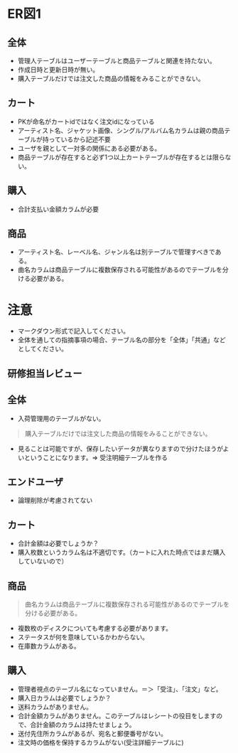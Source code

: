 # ER図1
## 全体
- 管理人テーブルはユーザーテーブルと商品テーブルと関連を持たない。
- 作成日時と更新日時が無い。
- 購入テーブルだけでは注文した商品の情報をみることができない。

## カート
- PKが命名がカートidではなく注文idになっている
- アーティスト名、ジャケット画像、シングル/アルバム名カラムは親の商品テーブルが持っているから記述不要
- ユーザを親として一対多の関係にある必要がある。
- 商品テーブルが存在すると必ず1つ以上カートテーブルが存在するとは限らない。

## 購入
- 合計支払い金額カラムが必要

## 商品
- アーティスト名、レーベル名、ジャンル名は別テーブルで管理すべきである。
- 曲名カラムは商品テーブルに複数保存される可能性があるのでテーブルを分ける必要がある。

# 注意
* マークダウン形式で記入してください。
* 全体を通しての指摘事項の場合、テーブル名の部分を「全体」「共通」などとしてください。

## 研修担当レビュー
## 全体
- 入荷管理用のテーブルがない。
> 購入テーブルだけでは注文した商品の情報をみることができない。
   - 見ることは可能ですが、保存したいデータが異なりますので分けたほうがよいということになります。=> 受注明細テーブルを作る
   
## エンドユーザ
- 論理削除が考慮されてない

## カート
- 合計金額は必要でしょうか？
- 購入枚数というカラム名は不適切です。（カートに入れた時点ではまだ購入していないので）

## 商品
> 曲名カラムは商品テーブルに複数保存される可能性があるのでテーブルを分ける必要がある。
  - 複数枚のディスクについても考慮する必要があります。
- ステータスが何を意味しているかわからない。
- 在庫数カラムがある。

## 購入
- 管理者視点のテーブル名になっていません。＝＞「受注」、「注文」など。
- 購入日カラムは必要でしょうか？
- 送料カラムがありません。
- 合計金額カラムがありません。このテーブルはレシートの役目をしますので、合計金額のカラムは持たせましょう。
- 送付先住所カラムがあるが、宛名と郵便番号がない。
- 注文時の価格を保持するカラムがない(受注詳細テーブルに)
